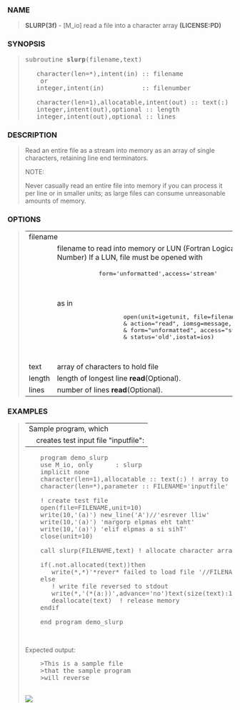 <?
<body>
  <a name="top" id="top"></a>
  <div id="Container">
    <div id="Content">
      <div class="c37">
      </div><a name="0"></a>
      <h3><a name="0">NAME</a></h3>
      <blockquote>
        <b>SLURP(3f)</b> - [M_io] read a file into a character array <b>(LICENSE:PD)</b>
      </blockquote><a name="contents" id="contents"></a>
      <h3><a name="7">SYNOPSIS</a></h3>
      <blockquote>
        <pre>
subroutine <b>slurp</b>(filename,text)
<br />   character(len=*),intent(in) :: filename
    or
   integer,intent(in)          :: filenumber
<br />   character(len=1),allocatable,intent(out) :: text(:)
   integer,intent(out),optional :: length
   integer,intent(out),optional :: lines
</pre>
      </blockquote><a name="2"></a>
      <h3><a name="2">DESCRIPTION</a></h3>
      <blockquote>
        Read an entire file as a stream into memory as an array of single characters, retaining line end terminators.
        <p>NOTE:</p>
        <p>Never casually read an entire file into memory if you can process it per line or in smaller units; as large files can consume unreasonable
        amounts of memory.</p>
      </blockquote><a name="3"></a>
      <h3><a name="3">OPTIONS</a></h3>
      <blockquote>
        <table cellpadding="3">
          <tr valign="top">
            <td class="c38" colspan="2">filename</td>
          </tr>
          <tr valign="top">
            <td width="6%"></td>
            <td>filename to read into memory or LUN (Fortran Logical Unit Number) If a LUN, file must be opened with</td>
          </tr>
          <tr>
            <td colspan="2">
              <pre>
                    form='unformatted',access='stream'
<br />
</pre>
            </td>
          </tr>
          <tr>
            <td width="6%"></td>
            <td>
              as in
              <pre>
                   open(unit=igetunit, file=filename,     &amp;
                   &amp; action="read", iomsg=message,        &amp;
                   &amp; form="unformatted", access="stream", &amp;
                   &amp; status='old',iostat=ios)
<br />
</pre>
            </td>
          </tr>
          <tr valign="top">
            <td class="c38" width="6%" nowrap="nowrap">text</td>
            <td valign="bottom">array of characters to hold file</td>
          </tr>
          <tr valign="top">
            <td class="c38" width="6%" nowrap="nowrap">length</td>
            <td valign="bottom">length of longest line <b>read</b>(Optional).</td>
          </tr>
          <tr valign="top">
            <td class="c38" width="6%" nowrap="nowrap">lines</td>
            <td valign="bottom">number of lines <b>read</b>(Optional).</td>
          </tr>
        </table>
      </blockquote><a name="4"></a>
      <h3><a name="4">EXAMPLES</a></h3>
      <blockquote>
        <table cellpadding="3">
          <tr valign="top">
            <td class="c38" colspan="2">Sample program, which</td>
          </tr>
          <tr valign="top">
            <td width="6%"></td>
            <td>creates test input file "inputfile":</td>
          </tr>
        </table><!-- .nf -->
        <pre>
    program demo_slurp
    use M_io, only      : slurp
    implicit none
    character(len=1),allocatable :: text(:) ! array to hold file in memory
    character(len=*),parameter :: FILENAME='inputfile' ! file to read
<br />    ! create test file
    open(file=FILENAME,unit=10)
    write(10,'(a)') new_line('A')//'esrever lliw'
    write(10,'(a)') 'margorp elpmas eht taht'
    write(10,'(a)') 'elif elpmas a si sihT'
    close(unit=10)
<br />    call slurp(FILENAME,text) ! allocate character array and copy file into it
<br />    if(.not.allocated(text))then
       write(*,*)'*rever* failed to load file '//FILENAME
    else
       ! write file reversed to stdout
       write(*,'(*(a:))',advance='no')text(size(text):1:-1)
       deallocate(text)  ! release memory
    endif
<br />    end program demo_slurp
<br />
</pre>Expected output:
        <pre>
    &gt;This is a sample file
    &gt;that the sample program
    &gt;will reverse
</pre>
      <br />
      <div class="c37"><img src="images/slurp.3m_io.gif" /></div>
    </div>
  </div>
</body>
